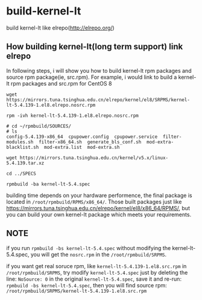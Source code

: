 # build-kernel-lt
build kernel-lt like elrepo(http://elrepo.org/)

## How building kernel-lt(long term support) link elrepo
In following steps, i will show you how to build kernel-lt rpm packages and source rpm package(ie, src.rpm).
For example, i would link to build a kernel-lt rpm packages and src.rpm for CentOS 8
```
wget https://mirrors.tuna.tsinghua.edu.cn/elrepo/kernel/el8/SRPMS/kernel-lt-5.4.139-1.el8.elrepo.nosrc.rpm
```
```
rpm -ivh kernel-lt-5.4.139-1.el8.elrepo.nosrc.rpm
```
```
# cd ~/rpmbuild/SOURCES/
# ls
config-5.4.139-x86_64  cpupower.config  cpupower.service  filter-modules.sh  filter-x86_64.sh  generate_bls_conf.sh  mod-extra-blacklist.sh  mod-extra.list  mod-extra.sh
```
```
wget https://mirrors.tuna.tsinghua.edu.cn/kernel/v5.x/linux-5.4.139.tar.xz
```
```
cd ../SPECS
```
```
rpmbuild -ba kernel-lt-5.4.spec
```
building time depends on your hardware performence, the final package is located in `/root/rpmbuild/RPMS/x86_64/`.
Those built packages just like https://mirrors.tuna.tsinghua.edu.cn/elrepo/kernel/el8/x86_64/RPMS/, but you can build your own kernel-lt package which meets your requirements.

## NOTE
if you run `rpmbuild -bs kernel-lt-5.4.spec` without modifying the kernel-lt-5.4.spec,
you will get the `nosrc.rpm` in the `/root/rpmbuild/SRPMS`.

if you want get real soruce rpm, like `kernel-lt-5.4.139-1.el8.src.rpm` in `/root/rpmbuild/SRPMS`, try modify `kernel-lt-5.4.spec` just by deleting the line: `NoSource: 0` in the original `kernel-lt-5.4.spec`, save it and re-run:
`rpmbuild -bs kernel-lt-5.4.spec`, then you will find source rpm: `/root/rpmbuild/SRPMS/kernel-lt-5.4.139-1.el8.src.rpm` 



